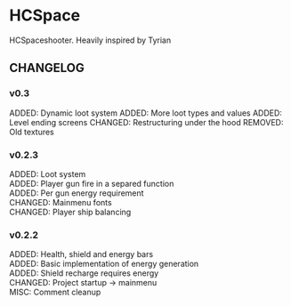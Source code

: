 # HCSpace
HCSpaceshooter. Heavily inspired by Tyrian

## CHANGELOG

### v0.3
ADDED: Dynamic loot system
ADDED: More loot types and values
ADDED: Level ending screens
CHANGED: Restructuring under the hood
REMOVED: Old textures

### v0.2.3
ADDED: Loot system  
ADDED: Player gun fire in a separed function  
ADDED: Per gun energy requirement  
CHANGED: Mainmenu fonts  
CHANGED: Player ship balancing  

### v0.2.2
ADDED: Health, shield and energy bars  
ADDED: Basic implementation of energy generation  
ADDED: Shield recharge requires energy  
CHANGED: Project startup -> mainmenu  
MISC: Comment cleanup